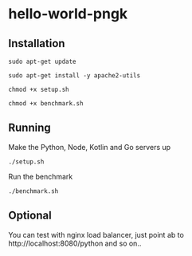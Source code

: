 # hello-world-pngk

## Installation

`sudo apt-get update`

`sudo apt-get install -y apache2-utils`

`chmod +x setup.sh`

`chmod +x benchmark.sh`

## Running
Make the Python, Node, Kotlin and Go servers up

`./setup.sh`

Run the benchmark

`./benchmark.sh`

## Optional
You can test with nginx load balancer, just point ab to http://localhost:8080/python and so on..
